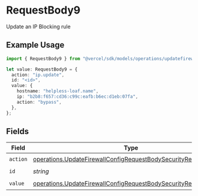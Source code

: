 # RequestBody9

Update an IP Blocking rule

## Example Usage

```typescript
import { RequestBody9 } from "@vercel/sdk/models/operations/updatefirewallconfig.js";

let value: RequestBody9 = {
  action: "ip.update",
  id: "<id>",
  value: {
    hostname: "helpless-loaf.name",
    ip: "b2b8:f657:cd36:c99c:eafb:b6ec:d1eb:07fa",
    action: "bypass",
  },
};
```

## Fields

| Field                                                                                                                                                | Type                                                                                                                                                 | Required                                                                                                                                             | Description                                                                                                                                          |
| ---------------------------------------------------------------------------------------------------------------------------------------------------- | ---------------------------------------------------------------------------------------------------------------------------------------------------- | ---------------------------------------------------------------------------------------------------------------------------------------------------- | ---------------------------------------------------------------------------------------------------------------------------------------------------- |
| `action`                                                                                                                                             | [operations.UpdateFirewallConfigRequestBodySecurityRequest9Action](../../models/operations/updatefirewallconfigrequestbodysecurityrequest9action.md) | :heavy_check_mark:                                                                                                                                   | N/A                                                                                                                                                  |
| `id`                                                                                                                                                 | *string*                                                                                                                                             | :heavy_check_mark:                                                                                                                                   | N/A                                                                                                                                                  |
| `value`                                                                                                                                              | [operations.UpdateFirewallConfigRequestBodySecurityRequest9Value](../../models/operations/updatefirewallconfigrequestbodysecurityrequest9value.md)   | :heavy_check_mark:                                                                                                                                   | N/A                                                                                                                                                  |